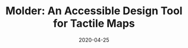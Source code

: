 ---
title: "Molder: An Accessible Design Tool for Tactile Maps"
image: "https://f.github.io/src/assets/img/molder/molder_demo.png"
date:  2020-04-25
authors: "Lei Shi, Yuhang Zhao, Ricardo Gonzalez Penuela, Elizabeth Kupferstein, Shiri Azenkot"
conference: "CHI'2020"
short_desc: "Our full-paper for Molder was suppose to be showcased at Hawaii, United States in CHI 2020, but unfortunately
because of COVID the conference was cancelled. Boomer :-(. Molder contributes an interaction paradigm towards accessible modeling through a simple design process and easy-to-learn functions."
---